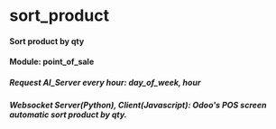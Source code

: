 # sort_product
#### Sort product by qty
#### Module: point_of_sale
##### Request AI_Server every hour: day_of_week, hour
##### Websocket Server(Python), Client(Javascript): Odoo's POS screen automatic sort product by qty. 
